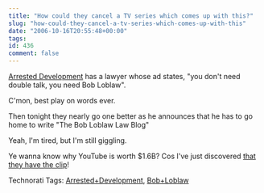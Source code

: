 ```yaml
---
title: "How could they cancel a TV series which comes up with this?"
slug: "how-could-they-cancel-a-tv-series-which-comes-up-with-this"
date: "2006-10-16T20:55:48+00:00"
tags:
id: 436
comment: false
---
```


[Arrested Development](http://en.wikipedia.org/wiki/Arrested_Development) has a lawyer whose ad states, "you don't need double talk, you need Bob Loblaw". 

C'mon, best play on words ever. 

Then tonight they nearly go one better as he announces that he has to go home to write "The Bob Loblaw Law Blog"

Yeah, I'm tired, but I'm still giggling.

Ye wanna know why YouTube is worth $1.6B? Cos I've just discovered [that they have the clip](http://www.youtube.com/watch?v=8TewF6FX_8k)!

<span class="technoratitag">Technorati Tags: [Arrested+Development](http://www.technorati.com/tags/Arrested+Development), [Bob+Loblaw](http://www.technorati.com/tags/Bob+Loblaw)</span>

